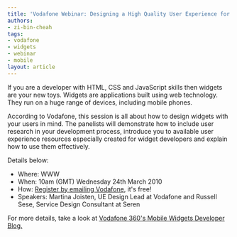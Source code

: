 ```yaml
---
title: 'Vodafone Webinar: Designing a High Quality User Experience for Widgets'
authors:
- zi-bin-cheah
tags:
- vodafone
- widgets
- webinar
- mobile
layout: article
---
```

<p>
If you are a developer with HTML, CSS and JavaScript skills then widgets are your new toys. Widgets are applications built using web technology. They run on a huge range of devices, including mobile phones.
</p>
<p>
According to Vodafone, this session is all about how to design widgets with your users in mind. The panelists will demonstrate how to include user research in your development process, introduce you to available user experience resources especially created for widget developers and explain how to use them effectively.
</p>
<p>
Details below:
</p>

<ul>
<li>Where: WWW</li>


<li>When: 10am (GMT) Wednesday 24th March 2010</li>


<li>How: <a href="mailto:dev.info@vodafone.com?subject=UE%20Webinar%20Request">Register by emailing Vodafone</a>, it&#39;s free!</li>


<li>Speakers: Martina Joisten, UE Design Lead at Vodafone and Russell Sese, Service Design Consultant at Seren</li>


</ul>
<p>
For more details, take a look at <a href="http://mobilewidgetdev.wordpress.com/2010/03/16/webinar-designing-a-high-quality-user-experience-for-widgets/">Vodafone 360&#39;s Mobile Widgets Developer Blog.</a>
</p>
